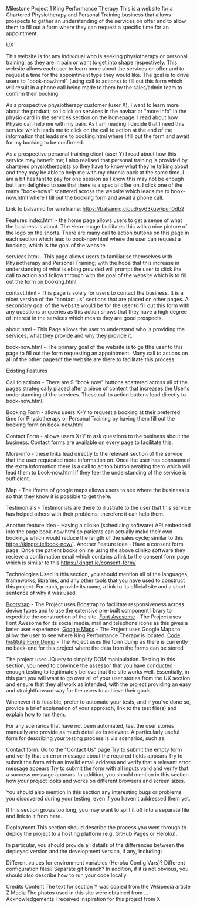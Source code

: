 Milestone Project 1 King Performance Therapy
This is a website for a Chartered Physiotherapy and Personal Training business that allows prospects to gather an understanding of the services on offer and to allow them to fill out a form where they can request a specific time for an appointment.

UX

This website is for any individual who is seeking physiotherapy or personal training, as they are in pain or want to get into shape respectively. This website allows each user to learn more about the services on offer and to request a time for the appointment type they would like. The goal is to drive users to "book-now.html" (using call to actions) to fill out this form which will result in a phone call being made to them by the sales/admin team to confirm their booking. 

As a prospective physiotherapy customer (user X), I want to learn more about the product; so I click on services in the navbar or "more info" in the physio card in the services section on the homepage. I read about how Physio can help me with my pain. As I am reading I decide that I need this service which leads me to click on the call to action at the end of the information that leads me to booking.html where I fill out the form and await for my booking to be confirmed.

As a prospective personal training client (user Y) I read about how this service may benefit me; I also realised that personal training is provided by chartered physiotherapists so they have to know what they're talking about and they may be able to help me with my chronic back at the same time. I am a bit hesitant to pay for one session as I know this may not be enough but I am delighted to see that there is a special offer on. I click one of the many "book-nows" scattered across the website which leads me to book-now.html where I fill out the booking form and await a phone call. 

Link to balsamiq for wireframe: https://balsamiq.cloud/sy63kqw/pun0db2

Features
index.html - the home page allows users to get a sense of what the business is about. The Hero-image facilitates this with a nice picture of the logo on the shorts. There are many call to action buttons on this page in each section which lead to book-now.html where the user can request a booking, which is the goal of the website.

services.html - This page allows users to familiarise themselves with Physiotherapy and Personal Training; with the hope that this increase in understanding of what is ebing provided will prompt the user to click the call to action and follow through with the goal of the website which is to fill out the form on booking.html.

contact.html - This page is solely for users to contact the business. It is a nicer version of the "contact us" sections that are placed on other pages. A secondary goal of the website would be for the user to fill out this form with any questions or queries as this action shows that they have a high degree of interest in the services which means they are good prospects.

about.html - This Page allows the user to understand who is providing the services, what they provide and why they provide it.

book-now.html - The primary goal of the website is to ge tthe user to this page to fill out the form requesting an appointment. Many call to actions on all of the other pagesof the website are there to facilitate this process.

Existing Features

Call to actions - There are 9 "book now" buttons scattered across all of the pages strategically placed after a piece of content that increases the User's understanding of the services. These call to action buttons lead directly to book-now.html.

Booking Form - allows users X+Y to request a booking at their preferred time for Physiotherapy or Personal Training by having them fill out the booking form on book-now.html.

Contact Form - allows users X+Y to ask questions to the business about the business. Contact forms are available on every page to facilitate this.

More-info - these links lead directly to the relevant section of the service that the user requested more information on. Once the user has connsumed the extra information there is a call to aciton button awaiting them which will lead them to book-now.html if they feel the understanding of the service is sufficient.

Map - The iframe of google maps allows users to see where the business is so that they know it is possible to get there.

Testimonials - Testimonials are there to illustrate to the user that this service has helped others with their problems, therefore it can help them.


Another feature idea -  Having a cliniko (scheduling software) API embedded into the page book-now.html so patients can actually make their own bookings which would reduce the length of the sales cycle; similar to this https://kingpt.ie/book-now/ .
Another Feature idea - Have a consent form page. Once the patient books online using the above cliniko software they recieve a confirmation email which contains a link to the consent form page which is similar to this https://kingpt.ie/consent-form/ .

Technologies Used
In this section, you should mention all of the languages, frameworks, libraries, and any other tools that you have used to construct this project. For each, provide its name, a link to its official site and a short sentence of why it was used.

<a href="https://getbootstrap.com/">Bootstrap</a> - The Project uses Boostrap to facilitate responsiveness across device types and to use the extensive pre-built component library to expeditite the construction of the site.
<a href="https://getbootstrap.com/">Font Awesome</a> - The Project uses Font Awesome for its social media, mail and telephone icons as this gives a beter user experience.
<a href="https://www.google.ie/maps">Google Maps</a> - The Project uses Google Maps to allow the user to see where King Performance Therapy is located.
<a href="https://formdump.codeinstitute.net/">Code Institute Form Dump</a> - The Project uses the form dump as there is currently no back-end for this project where the data from the forms can be stored

The project uses JQuery to simplify DOM manipulation.
Testing
In this section, you need to convince the assessor that you have conducted enough testing to legitimately believe that the site works well. Essentially, in this part you will want to go over all of your user stories from the UX section and ensure that they all work as intended, with the project providing an easy and straightforward way for the users to achieve their goals.

Whenever it is feasible, prefer to automate your tests, and if you've done so, provide a brief explanation of your approach, link to the test file(s) and explain how to run them.

For any scenarios that have not been automated, test the user stories manually and provide as much detail as is relevant. A particularly useful form for describing your testing process is via scenarios, such as:

Contact form:
Go to the "Contact Us" page
Try to submit the empty form and verify that an error message about the required fields appears
Try to submit the form with an invalid email address and verify that a relevant error message appears
Try to submit the form with all inputs valid and verify that a success message appears.
In addition, you should mention in this section how your project looks and works on different browsers and screen sizes.

You should also mention in this section any interesting bugs or problems you discovered during your testing, even if you haven't addressed them yet.

If this section grows too long, you may want to split it off into a separate file and link to it from here.

Deployment
This section should describe the process you went through to deploy the project to a hosting platform (e.g. GitHub Pages or Heroku).

In particular, you should provide all details of the differences between the deployed version and the development version, if any, including:

Different values for environment variables (Heroku Config Vars)?
Different configuration files?
Separate git branch?
In addition, if it is not obvious, you should also describe how to run your code locally.

Credits
Content
The text for section Y was copied from the Wikipedia article Z
Media
The photos used in this site were obtained from ...
Acknowledgements
I received inspiration for this project from X